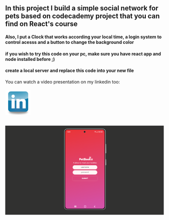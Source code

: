## In this project I build a simple social network for pets based on codecademy project that you can find on React's course 
#### Also, I put a Clock that works according your local time, a login system to control acesss and a button to change the background color
#### if you wish to try this code on your pc, make sure you have react app and node installed before ;)
#### create a local server and replace this code into your new file

<p> You can watch a video presentation on my linkedin too:
  <br/>
  <br/>
  <a 
     href="https://www.linkedin.com/posts/lincolnaraujo_react-project-codecademy-activity-6907098767137624064-3ksH?utm_source=linkedin_share&utm_medium=member_desktop_web"
     target="_blank">
    <img 
         src="./linkedIn.png" 
         class="media-object  img-responsive img-thumbnail" 
         style="height: 80px">
  </a>


<div style="display: inline_block"><br/>
  <img src="./presentation.png" />
</div>
